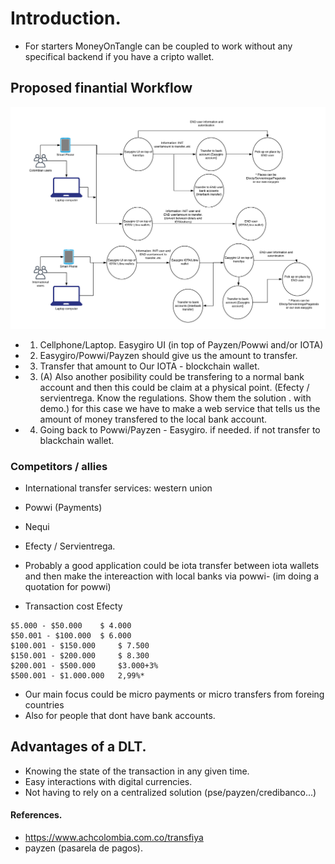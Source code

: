 
# Introduction. 

* For starters MoneyOnTangle can be coupled to work without any specifical backend 
  if you have a cripto wallet. 


## Proposed finantial Workflow

<img src="./finantial-workflow.png">

* 1. Cellphone/Laptop. Easygiro UI (in top of Payzen/Powwi and/or IOTA)  
* 2. Easygiro/Powwi/Payzen should give us the amount to transfer. 
* 3. Transfer that amount to Our IOTA - blockchain wallet.
* 3. (A) Also another posibility could be transfering to a normal bank account and then this could be claim at a physical point. (Efecty / servientrega. Know the regulations. Show them the solution . with demo.) for this case we have to make 
a web service that tells us the amount of money transfered to the local bank account. 
* 4. Going back to Powwi/Payzen - Easygiro. if needed. if not transfer to blackchain wallet.

### Competitors / allies
* International transfer services: western union 
* Powwi (Payments) 
* Nequi
* Efecty / Servientrega.
* Probably a good application could be iota transfer between iota wallets and then make the intereaction with local banks via powwi- (im doing a quotation for powwi)
 

* Transaction cost Efecty
```
$5.000 - $50.000 	$ 4.000
$50.001 - $100.000 	$ 6.000
$100.001 - $150.000 	$ 7.500
$150.001 - $200.000 	$ 8.300
$200.001 - $500.000 	$3.000+3%
$500.001 - $1.000.000 	2,99%*
```
* Our main focus could be micro payments or micro transfers from foreing countries
* Also for people that dont have bank accounts.

## Advantages of a DLT. 

* Knowing the state of the transaction in any given time.
* Easy interactions with digital currencies.
* Not having to rely on a centralized solution (pse/payzen/credibanco...) 

#### References. 
* https://www.achcolombia.com.co/transfiya
* payzen (pasarela de pagos). 
